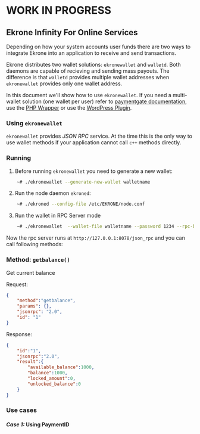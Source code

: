 # WORK IN PROGRESS
## Ekrone Infinity For Online Services 

Depending on how your system accounts user funds there are two ways to integrate Ekrone into an application to receive and send transactions.

Ekrone distributes two wallet solutions: `ekronewallet` and `walletd`. Both daemons are capable of recieving and sending mass payouts. The difference is that `walletd` provides multiple wallet addresses when `ekronewallet` provides only one wallet address. 

In this document we'll show how to use  `ekronewallet`. If you need a multi-wallet solution (one wallet per user) refer to [paymentgate documentation](./paymentgate.md), use the [PHP Wrapper](https://github.com/xun-project/Ekrone-RPC-PHP) or use the [WordPress Plugin](https://github.com/xun-project/Ekrone-WP-PaymentGateway).



### Using `ekronewallet`

`ekronewallet` provides *JSON RPC* service. At the time this is the only way to use wallet methods if your application cannot call `c++` methods directly. 


### Running

1. Before running `ekronewallet` you need to generate a new wallet:

```sh
	~# ./ekronewallet --generate-new-wallet walletname

```

2. Run the node daemon `ekroned`:

```sh
	~# ./ekroned --config-file /etc/EKRONE/node.conf
```   

3. Run the wallet in RPC Server mode

```sh
	~# ./ekronewallet  --wallet-file walletname --password 1234 --rpc-bind-port 8078 --rpc-user test --rpc-password 1234
``` 

Now the rpc server runs at `http://127.0.0.1:8078/json_rpc` and you can call following methods:


### Method: `getbalance()`
Get current balance

Request:
```json
{
	"method":"getbalance", 
	"params": {},
	"jsonrpc": "2.0", 
	"id": "1"
}
```


Response:
```json
{
	"id":"1",
	"jsonrpc":"2.0",
	"result":{
		"available_balance":1000,
		"balance":1000,
		"locked_amount":0,
		"unlocked_balance":0
	}
}
```


### Use cases

#### _Case 1:_ Using PaymentID 

